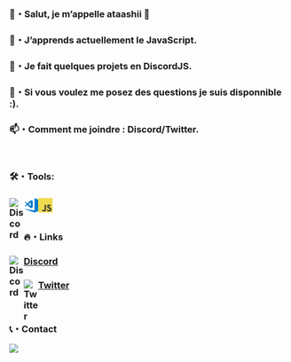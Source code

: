 ### 👋・Salut, je m’appelle ataashii 👋
### 🌱・J’apprends actuellement le JavaScript.
### 👯・Je fait quelques projets en DiscordJS.
### 💬・Si vous voulez me posez des questions je suis disponnible :).
### 📫・Comment me joindre : Discord/Twitter.

<br />

### 🛠・Tools:
### [<img align="left" alt="Discord" width="26px" src="https://media.discordapp.net/attachments/833014692850696233/843183539897499688/discord-mascot.png" />][Discord]
### [<img align="left" alt="Visual Studio Code" width="26px" src="https://raw.githubusercontent.com/github/explore/80688e429a7d4ef2fca1e82350fe8e3517d3494d/topics/visual-studio-code/visual-studio-code.png" />][Discord]
### [<img align="left" alt="JavaScript" width="26px" src="https://raw.githubusercontent.com/github/explore/80688e429a7d4ef2fca1e82350fe8e3517d3494d/topics/javascript/javascript.png" />][Discord]

<br />
<br />


### 🔥・Links
### <img align="left" alt="Discord" width="26px" src="https://media.discordapp.net/attachments/833014692850696233/843183539897499688/discord-mascot.png"/>[Discord]
### <img align="left" alt="Twitter" width="26px" src="https://cdn.discordapp.com/attachments/460874712701075468/858635357797220352/1259px-Twitter_Bird.png"/>[Twitter]

<br />

### 📞・Contact

<img src="https://discord.c99.nl/widget/theme-3/411279699407536149.png">


</details>

[Discord]: https://discord.gg/4jjm9JWFGf
[Twitter]: https://twitter.com/ataashii
